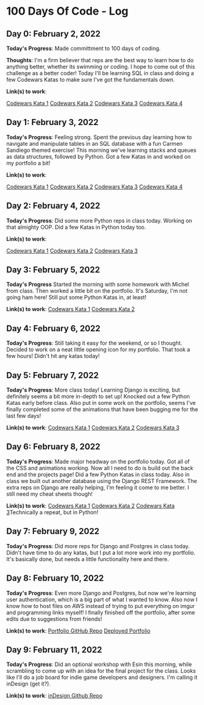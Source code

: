 # 100 Days Of Code - Log

## Day 0: February 2, 2022

**Today's Progress**: Made committment to 100 days of coding.

**Thoughts**: I'm a firm believer that reps are the best way to learn how to do anything better, whether its swimming or coding. I hope to come out of this challenge as a better coder! Today I'll be learning SQL in class and doing a few Codewars Katas to make sure I've got the fundamentals down.

**Link(s) to work**: 

[Codewars Kata 1](https://www.codewars.com/kata/55a70521798b14d4750000a4)
[Codewars Kata 2](https://www.codewars.com/kata/56676e8fabd2d1ff3000000c)
[Codewars Kata 3](https://www.codewars.com/kata/56747fd5cb988479af000028)
[Codewars Kata 4](https://www.codewars.com/kata/56bc28ad5bdaeb48760009b0)

## Day 1: February 3, 2022

**Today's Progress**: Feeling strong. Spent the previous day learning how to navigate and manipulate tables in an SQL database with a fun Carmen Sandiego themed exercise! This morning we've learning stacks and queues as data structures, followed by Python. Got a few Katas in and worked on my portfolio a bit! 

**Link(s) to work**:

[Codewars Kata 1](https://www.codewars.com/kata/54edbc7200b811e956000556)
[Codewars Kata 2](https://www.codewars.com/kata/55f9bca8ecaa9eac7100004a)
[Codewars Kata 3](https://www.codewars.com/kata/57356c55867b9b7a60000bd7)
[Codewars Kata 4](https://www.codewars.com/kata/57eadb7ecd143f4c9c0000a3)

## Day 2: February 4, 2022

**Today's Progress**: Did some more Python reps in class today. Working on that almighty OOP. Did a few Katas in Python today too.

**Link(s) to work**:

[Codewars Kata 1](https://www.codewars.com/kata/523b4ff7adca849afe000035)
[Codewars Kata 2](https://www.codewars.com/kata/5390bac347d09b7da40006f6)
[Codewars Kata 3](https://www.codewars.com/kata/554e4a2f232cdd87d9000038)

## Day 3: February 5, 2022

**Today's Progress** Started the morning with some homework with Michel from class. Then worked a little bit on the portfolio. It's Saturday, I'm not going ham here! Still put some Python Katas in, at least!

**Link(s) to work**:
[Codewars Kata 1](https://www.codewars.com/kata/5168bb5dfe9a00b126000018)
[Codewars Kata 2](https://www.codewars.com/kata/55f8a9c06c018a0d6e000132)

## Day 4: February 6, 2022

**Today's Progress**: Still taking it easy for the weekend, or so I thought. Decided to work on a neat little opening icon for my portfolio. That took a few hours! Didn't hit any katas today!

## Day 5: February 7, 2022

**Today's Progress**: More class today! Learning Django is exciting, but definitely seems a bit more in-depth to set up! Knocked out a few Python Katas early before class. Also put in some work on the portfolio, seems I've finally completed some of the animations that have been bugging me for the last few days!

**Link(s) to work**:
[Codewars Kata 1](https://www.codewars.com/kata/57cebe1dc6fdc20c57000ac9)
[Codewars Kata 2](https://www.codewars.com/kata/5d5ee4c35162d9001af7d699)
[Codewars Kata 3](https://www.codewars.com/kata/515de9ae9dcfc28eb6000001)

## Day 6: February 8, 2022

**Today's Progress**: Made major headway on the portfolio today. Got all of the CSS and animations working. Now all I need to do is build out the back end and the projects page! Did a few Python Katas in class today. Also in class we built out another database using the Django REST Framework. The extra reps on Django are really helping, I'm feeling it come to me better. I still need my cheat sheets though!

**Link(s) to work**:
[Codewars Kata 1](https://www.codewars.com/kata/5500d54c2ebe0a8e8a0003fd)
[Codewars Kata 2](https://www.codewars.com/kata/57eb8fcdf670e99d9b000272)
[Codewars Kata 3](https://www.codewars.com/kata/56bc28ad5bdaeb48760009b0)Technically a repeat, but in Python!

## Day 7: February 9, 2022

**Today's Progress**: Did more reps for Django and Postgres in class today. Didn't have time to do any katas, but I put a lot more work into my portfolio. It's basically done, but needs a little functionality here and there.

## Day 8: February 10, 2022

**Today's Progress**: Even more Django and Postgres, but now we're learning user authentication, which is a big part of what I wanted to know. Also now I know how to host files on AWS instead of trying to put everything on imgur and programming links myself! I finally finished off the portfolio, after some edits due to suggestions from friends!

**Link(s) to work**:
[Portfolio GitHub Repo](https://github.com/kshieldsDTS/portfolio-front-end)
[Deployed Portfolio](https://kshields.netlify.app/)

## Day 9: February 11, 2022

**Today's Progress**: Did an optional workshop with Esin this morning, while scrambling to come up with an idea for the final project for the class. Looks like I'll do a job board for indie game developers and designers. I'm calling it inDesign (get it?).

**Link(s) to work**:
[inDesign Github Repo](https://github.com/kshieldsDTS/inDesign)
<!-- ### Day X: <Date>

**Today's Progress**: 

**Thoughts**:

**Link(s) to work**: -->